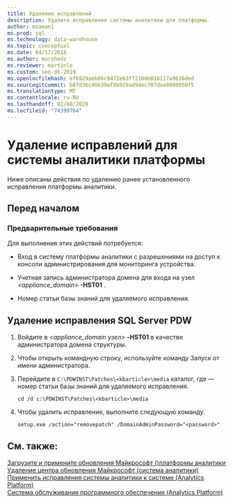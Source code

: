 ```yaml
---
title: Удаление исправлений
description: Удалите исправления системы аналитики для платформы.
author: mzaman1
ms.prod: sql
ms.technology: data-warehouse
ms.topic: conceptual
ms.date: 04/17/2018
ms.author: murshedz
ms.reviewer: martinle
ms.custom: seo-dt-2019
ms.openlocfilehash: ef6929aeb06c9472eb3ff210de016117a9636ded
ms.sourcegitcommit: b87d36c46b39af8b929ad94ec707dee8800950f5
ms.translationtype: MT
ms.contentlocale: ru-RU
ms.lasthandoff: 02/08/2020
ms.locfileid: "74399764"
---
```

# <a name="uninstall-analytics-platform-system-hotfixes"></a>Удаление исправлений для системы аналитики платформы 
Ниже описаны действия по удалению ранее установленного исправления платформы аналитики.  
  
## <a name="before-you-begin"></a>Перед началом  
  
### <a name="prerequisites"></a>Предварительные требования  
Для выполнения этих действий потребуется:  
  
-   Вход в систему платформы аналитики с разрешениями на доступ к консоли администрирования для мониторинга устройства.  
  
-   Учетная запись администратора домена для входа на узел <em><appliance_domain></em> **-HST01** .  
  
-   Номер статьи базы знаний для удаляемого исправления.  
  
## <a name="HowToUninstallPDW"></a>Удаление исправления SQL Server PDW  
  
1.  Войдите в <em><appliance_domain узел></em> **-HST01** в качестве администратора домена структуры.  
  
2.  Чтобы открыть командную строку, используйте команду Запуск от имени администратора.  
  
3.  Перейдите в `C:\PDWINST\Patches\<kbarticle>\media` каталог, *<kbarticle>* где — номер статьи базы знаний для удаляемого исправления.  
  
    ```  
    cd /d c:\PDWINST\Patches\<kbarticle>\media  
    ```  
  
4.  Чтобы удалить исправление, выполните следующую команду.  
  
    ```  
    setup.exe /action="removepatch" /DomainAdminPassword="<password>"  
    ```  
  
## <a name="see-also"></a>См. также:  
[Загрузите и примените обновления Майкрософт &#40;&#41;платформы аналитики](download-and-apply-microsoft-updates.md)  
[Удаление центра обновления Майкрософт &#40;система аналитики&#41;](uninstall-microsoft-updates.md)  
[Применить исправления системы аналитики к системе &#40;Analytics Platform&#41;](apply-analytics-platform-system-hotfixes.md)  
[Система обслуживания программного обеспечения &#40;Analytics Platform&#41;](software-servicing.md)  
  
